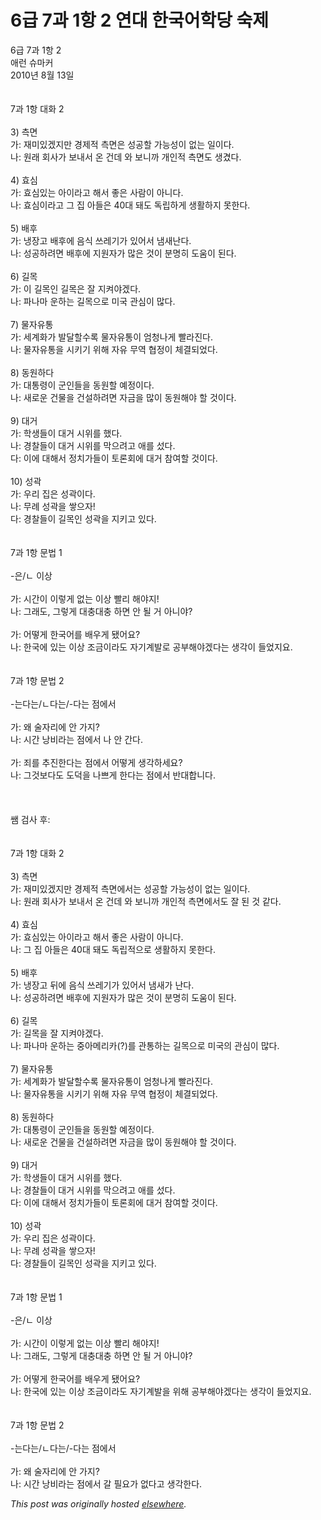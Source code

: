 # 6급 7과 1항 2 연대 한국어학당 숙제

<p>6급 7과 1항 2<br>애런 슈마커<br>2010년 8월 13일<br><br><br>7과 1항 대화 2<br><br>3) 측면<br>가: 재미있겠지만 경제적 측면은 성공할 가능성이 없는 일이다.<br>나: 원래 회사가 보내서 온 건데 와 보니까 개인적 측면도 생겼다.<br><br>4) 효심<br>가: 효심있는 아이라고 해서 좋은 사람이 아니다.<br>나: 효심이라고 그 집 아들은 40대 돼도 독립하게 생활하지 못한다.<br><br>5) 배후<br>가: 냉장고 배후에 음식 쓰레기가 있어서 냄새난다.<br>나: 성공하려면 배후에 지원자가 많은 것이 분명히 도움이 된다.<br><br>6) 길목<br>가: 이 길목인 길목은 잘 지켜야겠다.<br>나: 파나마 운하는 길목으로 미국 관심이 많다.<br><br>7) 물자유통<br>가: 세계화가 발달할수록 물자유통이 엄청나게 빨라진다.<br>나: 물자유통을 시키기 위해 자유 무역 협정이 체결되었다.<br><br>8) 동원하다<br>가: 대통령이 군인들을 동원할 예정이다.<br>나: 새로운 건물을 건설하려면 자금을 많이 동원해야 할 것이다.<br><br>9) 대거<br>가: 학생들이 대거 시위를 했다.<br>나: 경찰들이 대거 시위를 막으려고 애를 섰다.<br>다: 이에 대해서 정치가들이 토론회에 대거 참여할 것이다.<br><br>10) 성곽<br>가: 우리 집은 성곽이다.<br>나: 무례 성곽을 쌓으자!<br>다: 경찰들이 길목인 성곽을 지키고 있다.<br><br><br>7과 1항 문법 1<br><br>-은/ㄴ 이상<br><br>가: 시간이 이렇게 없는 이상 빨리 해야지!<br>나: 그래도, 그렇게 대충대충 하면 안 될 거 아니야?<br><br>가: 어떻게 한국어를 배우게 됐어요?<br>나: 한국에 있는 이상 조금이라도 자기계발로 공부해야겠다는 생각이 들었지요.<br><br><br>7과 1항 문법 2<br><br>-는다는/ㄴ다는/-다는 점에서<br><br>가: 왜 술자리에 안 가지?<br>나: 시간 낭비라는 점에서 나 안 간다.<br><br>가: 죄를 추진한다는 점에서 어떻게 생각하세요?<br>나: 그것보다도 도덕을 나쁘게 한다는 점에서 반대합니다.<br><br><br><br>쌤 검사 후:<br><br><br>7과 1항 대화 2<br><br>3) 측면<br>가: 재미있겠지만 경제적 측면에서는 성공할 가능성이 없는 일이다.<br>나: 원래 회사가 보내서 온 건데 와 보니까 개인적 측면에서도 잘 된 것 같다.<br><br>4) 효심<br>가: 효심있는 아이라고 해서 좋은 사람이 아니다.<br>나: 그 집 아들은 40대 돼도 독립적으로 생활하지 못한다.<br><br>5) 배후<br>가: 냉장고 뒤에 음식 쓰레기가 있어서 냄새가 난다.<br>나: 성공하려면 배후에 지원자가 많은 것이 분명히 도움이 된다.<br><br>6) 길목<br>가: 길목을 잘 지켜야겠다.<br>나: 파나마 운하는 중아메리카(?)를 관통하는 길목으로 미국의 관심이 많다.<br><br>7) 물자유통<br>가: 세계화가 발달할수록 물자유통이 엄청나게 빨라진다.<br>나: 물자유통을 시키기 위해 자유 무역 협정이 체결되었다.<br><br>8) 동원하다<br>가: 대통령이 군인들을 동원할 예정이다.<br>나: 새로운 건물을 건설하려면 자금을 많이 동원해야 할 것이다.<br><br>9) 대거<br>가: 학생들이 대거 시위를 했다.<br>나: 경찰들이 대거 시위를 막으려고 애를 섰다.<br>다: 이에 대해서 정치가들이 토론회에 대거 참여할 것이다.<br><br>10) 성곽<br>가: 우리 집은 성곽이다.<br>나: 무례 성곽을 쌓으자!<br>다: 경찰들이 길목인 성곽을 지키고 있다.<br><br><br>7과 1항 문법 1<br><br>-은/ㄴ 이상<br><br>가: 시간이 이렇게 없는 이상 빨리 해야지!<br>나: 그래도, 그렇게 대충대충 하면 안 될 거 아니야?<br><br>가: 어떻게 한국어를 배우게 됐어요?<br>나: 한국에 있는 이상 조금이라도 자기계발을 위해 공부해야겠다는 생각이 들었지요.<br><br><br>7과 1항 문법 2<br><br>-는다는/ㄴ다는/-다는 점에서<br><br>가: 왜 술자리에 안 가지?<br>나: 시간 낭비라는 점에서 갈 필요가 없다고 생각한다.</p>


*This post was originally hosted [elsewhere](http://planspace.blogspot.com/2010/08/6-7-1-2.html).*
